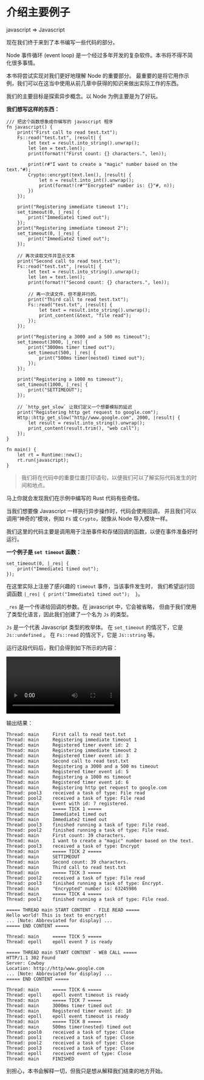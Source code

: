 # 介绍主要例子

javascript => Javascript

现在我们终于来到了本书编写一些代码的部分。

Node 事件循环 (event loop) 是一个经过多年开发的复杂软件。本书将不得不简化很多事情。

本书将尝试实现对我们更好地理解 Node 的重要部分。
最重要的是将它用作示例，我们可以在这当中使用从前几章中获得的知识来做出实际工作的东西。

我们的主要目标是探索异步概念。以 Node 为例主要是为了好玩。

**我们想写这样的东西：**

```rust, no_run
/// 把这个函数想象成你编写的 javascript 程序
fn javascript() {
    print("First call to read test.txt");
    Fs::read("test.txt", |result| {
        let text = result.into_string().unwrap();
        let len = text.len();
        print(format!("First count: {} characters.", len));

        print(r#"I want to create a "magic" number based on the text."#);
        Crypto::encrypt(text.len(), |result| {
            let n = result.into_int().unwrap();
            print(format!(r#""Encrypted" number is: {}"#, n));
        })
    });

    print("Registering immediate timeout 1");
    set_timeout(0, |_res| {
        print("Immediate1 timed out");
    });
    print("Registering immediate timeout 2");
    set_timeout(0, |_res| {
        print("Immediate2 timed out");
    });

    // 再次读取文件并显示文本
    print("Second call to read test.txt");
    Fs::read("test.txt", |result| {
        let text = result.into_string().unwrap();
        let len = text.len();
        print(format!("Second count: {} characters.", len));

        // 再一次读文件，但不是并行的。
        print("Third call to read test.txt");
        Fs::read("test.txt", |result| {
            let text = result.into_string().unwrap();
            print_content(&text, "file read");
        });
    });

    print("Registering a 3000 and a 500 ms timeout");
    set_timeout(3000, |_res| {
        print("3000ms timer timed out");
        set_timeout(500, |_res| {
            print("500ms timer(nested) timed out");
        });
    });

    print("Registering a 1000 ms timeout");
    set_timeout(1000, |_res| {
        print("SETTIMEOUT");
    });

    // `http_get_slow` 让我们定义一个想要模拟的延迟
    print("Registering http get request to google.com");
    Http::http_get_slow("http//www.google.com", 2000, |result| {
        let result = result.into_string().unwrap();
        print_content(result.trim(), "web call");
    });
}

fn main() {
    let rt = Runtime::new();
    rt.run(javascript);
}
```

> 我们将在代码中的重要位置打印语句，以便我们可以了解实际代码发生的时间和地点。

马上你就会发现我们在示例中编写的 Rust 代码有些奇怪。

当我们想要像 Javascript 一样执行异步操作时，代码会使用回调，
并且我们可以调用“神奇的”模块，例如 `Fs` 或 `Crypto`，就像从 Node 导入模块一样。

我们这里的代码主要是调用用于注册事件和存储回调的函数，以便在事件准备好时运行。

**一个例子是 `set timeout` 函数：**

```rust, no_run
set_timeout(0, |_res| {
    print("Immediate1 timed out");
});
```

在这里实际上注册了感兴趣的 `timeout` 事件，当该事件发生时，
我们希望运行回调函数 `|_res| { print("Immediate1 timed out");  }`。

`_res` 是一个传递给回调的参数。在 javascript 中，它会被省略，
但由于我们使用了类型化语言，因此我们创建了一个名为 `Js` 的类型。

`Js` 是一个代表 Javascript 类型的枚举体。
在 `set_timeout` 的情况下，它是 `Js::undefined` 。
在 `Fs::read` 的情况下，它是 `Js::string` 等。

运行这段代码后，我们会得到如下所示的内容：

<video autoplay loop>
<source src="./images/example_run.mp4" type="video/mp4">
Can't display video.
</video>

输出结果：

```
Thread: main     First call to read test.txt
Thread: main     Registering immediate timeout 1
Thread: main     Registered timer event id: 2
Thread: main     Registering immediate timeout 2
Thread: main     Registered timer event id: 3
Thread: main     Second call to read test.txt
Thread: main     Registering a 3000 and a 500 ms timeout
Thread: main     Registered timer event id: 5
Thread: main     Registering a 1000 ms timeout
Thread: main     Registered timer event id: 6
Thread: main     Registering http get request to google.com
Thread: pool3    received a task of type: File read
Thread: pool2    received a task of type: File read
Thread: main     Event with id: 7 registered.
Thread: main     ===== TICK 1 =====
Thread: main     Immediate1 timed out
Thread: main     Immediate2 timed out
Thread: pool3    finished running a task of type: File read.
Thread: pool2    finished running a task of type: File read.
Thread: main     First count: 39 characters.
Thread: main     I want to create a "magic" number based on the text.
Thread: pool3    received a task of type: Encrypt
Thread: main     ===== TICK 2 =====
Thread: main     SETTIMEOUT
Thread: main     Second count: 39 characters.
Thread: main     Third call to read test.txt
Thread: main     ===== TICK 3 =====
Thread: pool2    received a task of type: File read
Thread: pool3    finished running a task of type: Encrypt.
Thread: main     "Encrypted" number is: 63245986
Thread: main     ===== TICK 4 =====
Thread: pool2    finished running a task of type: File read.

===== THREAD main START CONTENT - FILE READ =====
Hello world! This is text to encrypt!
... [Note: Abbreviated for display] ...
===== END CONTENT =====

Thread: main     ===== TICK 5 =====
Thread: epoll    epoll event 7 is ready

===== THREAD main START CONTENT - WEB CALL =====
HTTP/1.1 302 Found
Server: Cowboy
Location: http://http/www.google.com
... [Note: Abbreviated for display] ...
===== END CONTENT =====

Thread: main     ===== TICK 6 =====
Thread: epoll    epoll event timeout is ready
Thread: main     ===== TICK 7 =====
Thread: main     3000ms timer timed out
Thread: main     Registered timer event id: 10
Thread: epoll    epoll event timeout is ready
Thread: main     ===== TICK 8 =====
Thread: main     500ms timer(nested) timed out
Thread: pool0    received a task of type: Close
Thread: pool1    received a task of type: Close
Thread: pool2    received a task of type: Close
Thread: pool3    received a task of type: Close
Thread: epoll    received event of type: Close
Thread: main     FINISHED
```

别担心，本书会解释一切，但我只是想从解释我们结束的地方开始。
